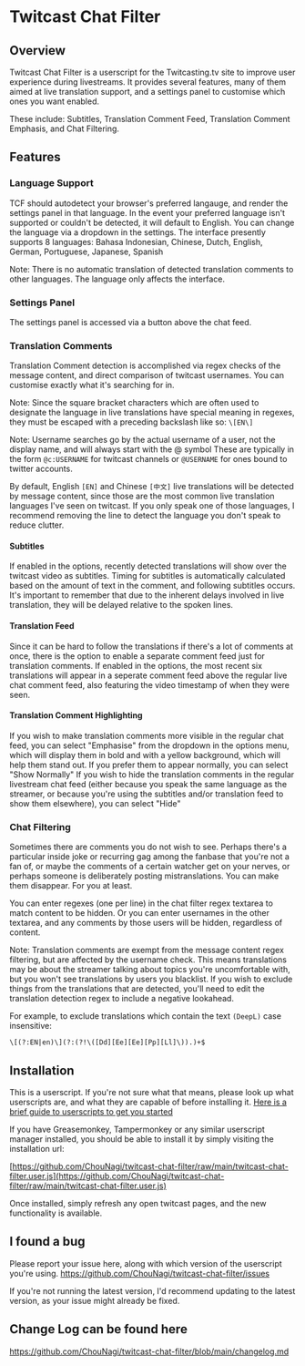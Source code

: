 # Twitcast Chat Filter

## Overview

Twitcast Chat Filter is a userscript for the Twitcasting.tv site to improve user experience during livestreams.
It provides several features, many of them aimed at live translation support, and a settings panel to customise which ones you want enabled.

These include: Subtitles, Translation Comment Feed, Translation Comment Emphasis, and Chat Filtering.

## Features

### Language Support

TCF should autodetect your browser's preferred langauge, and render the settings panel in that language.
In the event your preferred language isn't supported or couldn't be detected, it will default to English.
You can change the language via a dropdown in the settings.
The interface presently supports 8 languages: Bahasa Indonesian, Chinese, Dutch, English, German, Portuguese, Japanese, Spanish

Note: There is no automatic translation of detected translation comments to other languages. The language only affects the interface.

### Settings Panel

The settings panel is accessed via a button above the chat feed.

### Translation Comments

Translation Comment detection is accomplished via regex checks of the message content, and direct comparison of twitcast usernames.
You can customise exactly what it's searching for in.

Note: Since the square bracket characters which are often used to designate the language in live translations have special meaning in regexes, they must be escaped with a preceding backslash like so: `\[EN\]`

Note: Username searches go by the actual username of a user, not the display name, and will always start with the @ symbol
These are typically in the form `@c:USERNAME` for twitcast channels or `@USERNAME` for ones bound to twitter accounts.

By default, English `[EN]` and Chinese `[中文]` live translations will be detected by message content, since those are the most common live translation languages I've seen on twitcast. If you only speak one of those languages, I recommend removing the line to detect the language you don't speak to reduce clutter.


#### Subtitles

If enabled in the options, recently detected translations will show over the twitcast video as subtitles.
Timing for subtitles is automatically calculated based on the amount of text in the comment, and following subtitles occurs.
It's important to remember that due to the inherent delays involved in live translation, they will be delayed relative to the spoken lines.

#### Translation Feed

Since it can be hard to follow the translations if there's a lot of comments at once, there is the option to enable a separate comment feed just for translation comments. If enabled in the options, the most recent six translations will appear in a seperate comment feed above the regular live chat comment feed, also featuring the video timestamp of when they were seen.

#### Translation Comment Highlighting

If you wish to make translation comments more visible in the regular chat feed, you can select "Emphasise" from the dropdown in the options menu, which will display them in bold and with a yellow background, which will help them stand out.
If you prefer them to appear normally, you can select "Show Normally"
If you wish to hide the translation comments in the regular livestream chat feed (either because you speak the same language as the streamer, or because you're using the subtitles and/or translation feed to show them elsewhere), you can select "Hide"

### Chat Filtering

Sometimes there are comments you do not wish to see. Perhaps there's a particular inside joke or recurring gag among the fanbase that you're not a fan of, or maybe the comments of a certain watcher get on your nerves, or perhaps someone is deliberately posting mistranslations. You can make them disappear. For you at least. 

You can enter regexes (one per line) in the chat filter regex textarea to match content to be hidden.
Or you can enter usernames in the other textarea, and any comments by those users will be hidden, regardless of content.

Note: Translation comments are exempt from the message content regex filtering, but are affected by the username check.
This means translations may be about the streamer talking about topics you're uncomfortable with, but you won't see translations by users you blacklist. If you wish to exclude things from the translations that are detected, you'll need to edit the translation detection regex to include a negative lookahead.

For example, to exclude translations which contain the text `(DeepL)` case insensitive:

`\[(?:EN|en)\](?:(?!\([Dd][Ee][Ee][Pp][Ll]\)).)+$`


## Installation

This is a userscript. If you're not sure what that means, please look up what userscripts are, and what they are capable of before installing it. [Here is a brief guide to userscripts to get you started](https://simply-how.com/enhance-and-fine-tune-any-web-page-the-complete-user-scripts-guide)

If you have Greasemonkey, Tampermonkey or any similar userscript manager installed, you should be able to install it by simply visiting the installation url:

[https://github.com/ChouNagi/twitcast-chat-filter/raw/main/twitcast-chat-filter.user.js](https://github.com/ChouNagi/twitcast-chat-filter/raw/main/twitcast-chat-filter.user.js)

Once installed, simply refresh any open twitcast pages, and the new functionality is available.

## I found a bug

Please report your issue here, along with which version of the userscript you're using.
https://github.com/ChouNagi/twitcast-chat-filter/issues

If you're not running the latest version, I'd recommend updating to the latest version, as your issue might already be fixed.

## Change Log can be found here

https://github.com/ChouNagi/twitcast-chat-filter/blob/main/changelog.md